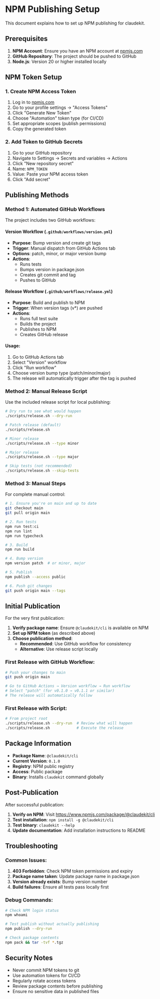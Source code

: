 # NPM Publishing Setup

This document explains how to set up NPM publishing for claudekit.

## Prerequisites

1. **NPM Account**: Ensure you have an NPM account at [npmjs.com](https://www.npmjs.com)
2. **GitHub Repository**: The project should be pushed to GitHub
3. **Node.js**: Version 20 or higher installed locally

## NPM Token Setup

### 1. Create NPM Access Token

1. Log in to [npmjs.com](https://www.npmjs.com)
2. Go to your profile settings → "Access Tokens"
3. Click "Generate New Token"
4. Choose "Automation" token type (for CI/CD)
5. Set appropriate scopes (publish permissions)
6. Copy the generated token

### 2. Add Token to GitHub Secrets

1. Go to your GitHub repository
2. Navigate to Settings → Secrets and variables → Actions
3. Click "New repository secret"
4. Name: `NPM_TOKEN`
5. Value: Paste your NPM access token
6. Click "Add secret"

## Publishing Methods

### Method 1: Automated GitHub Workflows

The project includes two GitHub workflows:

#### Version Workflow (`.github/workflows/version.yml`)
- **Purpose**: Bump version and create git tags
- **Trigger**: Manual dispatch from GitHub Actions tab
- **Options**: patch, minor, or major version bump
- **Actions**: 
  - Runs tests
  - Bumps version in package.json
  - Creates git commit and tag
  - Pushes to GitHub

#### Release Workflow (`.github/workflows/release.yml`)
- **Purpose**: Build and publish to NPM
- **Trigger**: When version tags (v*) are pushed
- **Actions**:
  - Runs full test suite
  - Builds the project
  - Publishes to NPM
  - Creates GitHub release

#### Usage:
1. Go to GitHub Actions tab
2. Select "Version" workflow
3. Click "Run workflow"
4. Choose version bump type (patch/minor/major)
5. The release will automatically trigger after the tag is pushed

### Method 2: Manual Release Script

Use the included release script for local publishing:

```bash
# Dry run to see what would happen
./scripts/release.sh --dry-run

# Patch release (default)
./scripts/release.sh

# Minor release
./scripts/release.sh --type minor

# Major release  
./scripts/release.sh --type major

# Skip tests (not recommended)
./scripts/release.sh --skip-tests
```

### Method 3: Manual Steps

For complete manual control:

```bash
# 1. Ensure you're on main and up to date
git checkout main
git pull origin main

# 2. Run tests
npm run test:ci
npm run lint
npm run typecheck

# 3. Build
npm run build

# 4. Bump version
npm version patch  # or minor, major

# 5. Publish
npm publish --access public

# 6. Push git changes
git push origin main --tags
```

## Initial Publication

For the very first publication:

1. **Verify package name**: Ensure `@claudekit/cli` is available on NPM
2. **Set up NPM token** (as described above)
3. **Choose publication method**:
   - **Recommended**: Use GitHub workflow for consistency
   - **Alternative**: Use release script locally

### First Release with GitHub Workflow:
```bash
# Push your changes to main
git push origin main

# Go to GitHub Actions → Version workflow → Run workflow
# Select "patch" (for v0.1.0 → v0.1.1 or similar)
# The release will automatically follow
```

### First Release with Script:
```bash
# From project root
./scripts/release.sh --dry-run  # Review what will happen
./scripts/release.sh            # Execute the release
```

## Package Information

- **Package Name**: `@claudekit/cli`
- **Current Version**: `0.1.0`
- **Registry**: NPM public registry
- **Access**: Public package
- **Binary**: Installs `claudekit` command globally

## Post-Publication

After successful publication:

1. **Verify on NPM**: Visit https://www.npmjs.com/package/@claudekit/cli
2. **Test installation**: `npm install -g @claudekit/cli`
3. **Test binary**: `claudekit --help`
4. **Update documentation**: Add installation instructions to README

## Troubleshooting

### Common Issues:

1. **403 Forbidden**: Check NPM token permissions and expiry
2. **Package name taken**: Update package name in package.json
3. **Version already exists**: Bump version number
4. **Build failures**: Ensure all tests pass locally first

### Debug Commands:

```bash
# Check NPM login status
npm whoami

# Test publish without actually publishing
npm publish --dry-run

# Check package contents
npm pack && tar -tvf *.tgz
```

## Security Notes

- Never commit NPM tokens to git
- Use automation tokens for CI/CD
- Regularly rotate access tokens
- Review package contents before publishing
- Ensure no sensitive data in published files